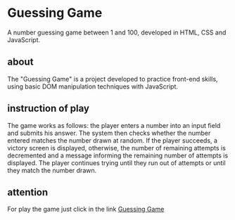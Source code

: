 # Guessing Game
A number guessing game between 1 and 100, developed in HTML, CSS and JavaScript.

## about
The "Guessing Game" is a project developed to practice front-end skills, using basic DOM manipulation techniques with JavaScript.

## instruction of play
The game works as follows: the player enters a number into an input field and submits his answer. The system then checks whether the number entered matches the number drawn at random. If the player succeeds, a victory screen is displayed, otherwise, the number of remaining attempts is decremented and a message informing the remaining number of attempts is displayed. The player continues trying until they run out of attempts or until they match the number drawn.

## attention
For play the game just click in the link <a href="https://iamlucasmagalhaes.github.io/guessing-game/" style = "text-decoration: underline;" >Guessing Game</a>
